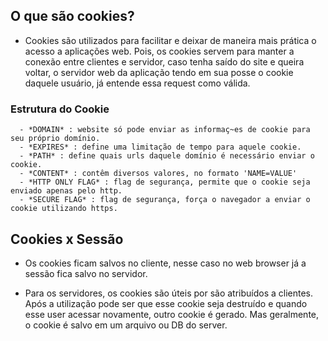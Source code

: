 ## O que são cookies?

   - Cookies são utilizados para facilitar e deixar de maneira mais prática o acesso a aplicações web. Pois, os cookies servem para manter a conexão entre clientes e servidor, caso tenha saído do site e queira voltar, o servidor web da aplicação tendo em sua posse o cookie daquele usuário, já entende essa request como válida.

   ### Estrutura do Cookie

      - *DOMAIN* : website só pode enviar as informaç~es de cookie para seu próprio domínio.
      - *EXPIRES* : define uma limitação de tempo para aquele cookie.
      - *PATH* : define quais urls daquele domínio é necessário enviar o cookie.
      - *CONTENT* : contêm diversos valores, no formato 'NAME=VALUE'
      - *HTTP ONLY FLAG* : flag de segurança, permite que o cookie seja enviado apenas pelo http.
      - *SECURE FLAG* : flag de segurança, força o navegador a enviar o cookie utilizando https.


## Cookies x Sessão

   - Os cookies ficam salvos no cliente, nesse caso no web browser já a sessão fica salvo no servidor. 

   - Para os servidores, os cookies são úteis por são atribuídos a clientes. Após a utilização pode ser que esse cookie seja destruído e quando esse user acessar novamente, outro cookie é gerado. Mas geralmente, o cookie é salvo em um arquivo ou DB do server.